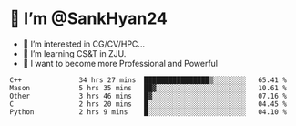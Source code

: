 # 👋 I’m @SankHyan24

- 👀 I’m interested in CG/CV/HPC...
- 🌱 I’m learning CS&T in ZJU.
- 💞️ I want to become more Professional and Powerful


<!---
SankHyan24/SankHyan24 is a ✨ special ✨ repository because its `README.md` (this file) appears on your GitHub profile.
You can click the Preview link to take a look at your changes.
--->
<!--START_SECTION:waka-->

```text
C++              34 hrs 27 mins  ████████████████▒░░░░░░░░   65.41 %
Mason            5 hrs 35 mins   ██▓░░░░░░░░░░░░░░░░░░░░░░   10.61 %
Other            3 hrs 46 mins   █▓░░░░░░░░░░░░░░░░░░░░░░░   07.16 %
C                2 hrs 20 mins   █░░░░░░░░░░░░░░░░░░░░░░░░   04.45 %
Python           2 hrs 9 mins    █░░░░░░░░░░░░░░░░░░░░░░░░   04.10 %
```

<!--END_SECTION:waka-->
